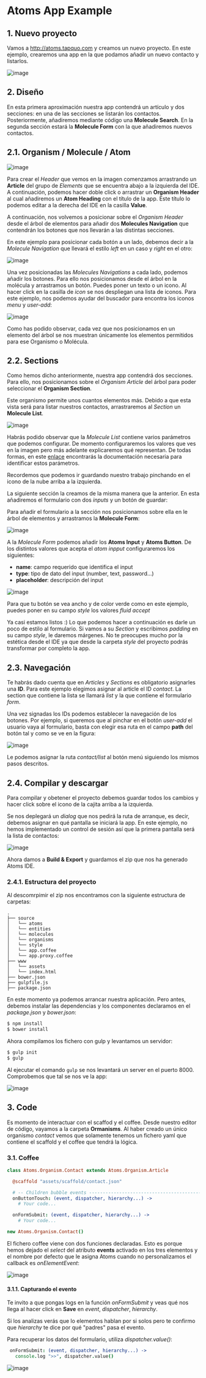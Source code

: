# Atoms App Example

## 1. Nuevo proyecto
Vamos a http://atoms.tapquo.com y creamos un nuevo proyecto. En este ejemplo, crearemos una app en la que podamos añadir un nuevo contacto y listarlos.

![image](assets/img/screen-1.png)

## 2. Diseño
En esta primera aproximación nuestra app contendrá un artículo y dos secciones: en una de las secciones se listarán los contactos. Posteriormente, añadiremos mediante código una **Molecule Search**. En la segunda sección estará la **Molecule Form** con la que añadiremos nuevos contactos.

## 2.1. Organism / Molecule / Atom
![image](assets/img/screen-2.png)

Para crear el *Header* que vemos en la imagen comenzamos arrastrando un **Article** del grupo de *Elements* que se encuentra abajo a la izquierda del IDE. A continuación, podemos hacer doble click o arrastrar un **Organism Header** al cual añadiremos un **Atom Heading** con el título de la app. Este título lo podemos editar a la derecha del IDE en la casilla **Value**.

A continuación, nos volvemos a posicionar sobre el *Organism Header* desde el árbol de elementos para añadir dos **Molecules Navigation** que contendrán los botones que nos llevarán a las distintas secciones.

En este ejemplo para posicionar cada botón a un lado, debemos decir a la *Molecule Navigation* que llevará el estilo *left* en un caso y *right* en el otro:

![image](assets/img/screen-3.png)

Una vez posicionadas las *Molecules Navigations* a cada lado, podemos añadir los botones. Para ello nos posicionamos desde el árbol en la molécula y arrastramos un botón. Puedes poner un texto o un icono. Al hacer click en la casilla de *icon* se nos despliegan una lista de iconos. Para este ejemplo, nos podemos ayudar del buscador para encontra los iconos *menu* y *user-add*:

![image](assets/img/screen-4.png)

Como has podido observar, cada vez que nos posicionamos en un elemento del árbol se nos muestran únicamente los elementos permitidos para ese Organismo o Molécula.

## 2.2. Sections

Como hemos dicho anteriormente, nuestra app contendrá dos secciones. Para ello, nos posicionamos sobre el *Organism Article* del árbol para poder seleccionar el **Organism Section**.

Este organismo permite unos cuantos elementos más. Debido a que esta vista será para listar nuestros contactos, arrastraremos al *Section* un **Molecule List**.

![image](assets/img/screen-5.png)

Habrás podido observar que la *Molecule List* contiene varios parámetros que podemos configurar. De momento configuraremos los valores que ves en la imagen pero más adelante explicaremos qué representan. De todas formas, en este [enlace](https://github.com/soyjavi/atoms-documentation/tree/master/ES) encontrarás la documentación necesaria para identificar estos parámetros.

Recordemos que podemos ir guardando nuestro trabajo pinchando en el icono de la nube arriba a la izquierda.

La siguiente sección la creamos de la misma manera que la anterior. En esta añadiremos el formulario con dos *inputs* y un botón de guardar:

Para añadir el formulario a la sección nos posicionamos sobre ella en le árbol de elementos y arrastramos la **Molecule Form**:

![image](assets/img/screen-6.png)

A la *Molecule Form* podemos añadir los **Atoms Input** y **Atoms Button**. De los distintos valores que acepta el *atom inpput* configuraremos los siguientes:

* **name**: campo requerido que identifica el input
* **type**: tipo de dato del input (number, text, password...)
* **placeholder**: descripción del input

![image](assets/img/screen-7.png)

Para que tu botón se vea ancho y de color verde como en este ejemplo, puedes poner en su campo *style* los valores *fluid accept*

Ya casi estamos listos :) Lo que podemos hacer a continuación es darle un poco de estilo al formulario. Si vamos a su *Section* y escribimos *padding* en su campo *style*, le daremos márgenes. No te preocupes mucho por la estética desde el IDE ya que desde la carpeta *style* del proyecto podrás transformar por completo la app.


## 2.3. Navegación

Te habrás dado cuenta que en *Articles* y *Sections* es obligatorio asignarles una **ID**. Para este ejemplo elegimos asignar al article el ID *contact*. La section que contiene la lista se llamará *list* y la que contiene el formulario *form*.

Una vez signadas los IDs podemos establecer la navegación de los botones. Por ejemplo, si queremos que al pinchar en el botón *user-add* el usuario vaya al formulario, basta con elegir esa ruta en el campo **path** del botón tal y como se ve en la figura:

![image](assets/img/screen-8.png)

Le podemos asignar la ruta *contact/list* al botón menú siguiendo los mismos pasos descritos.

## 2.4. Compilar y descargar

Para compilar y obetener el proyecto debemos guardar todos los cambios y hacer click sobre el icono de la cajita arriba a la izquierda.

Se nos deplegará un *dialog* que nos pedirá la ruta de arranque, es decir, debemos asignar en qué pantalla se iniciará la app. En este ejemplo, no hemos implementado un control de sesión así que la primera pantalla será la lista de contactos:

![image](assets/img/screen-9.png)

Ahora damos a **Build & Export** y guardamos el zip que nos ha generado Atoms IDE.

### 2.4.1. Estructura del proyecto
Al descomrpimir el zip nos encontramos con la siguiente estructura de carpetas:

```
.
├── source
│   └── atoms
│   └── entities
│   └── molecules
│   └── organisms
│   └── style
│   └── app.coffee
│   └── app.proxy.coffee
├── www
│   └── assets
│   └── index.html
├── bower.json
├── gulpfile.js
├── package.json
```
En este momento ya podemos arrancar nuestra aplicación. Pero antes, debemos instalar las dependencias y los componentes declaramos en el *package.json* y *bower.json*:

```bash
$ npm install
$ bower install
```
Ahora compilamos los fichero con gulp y levantamos un servidor:

```bash
$ gulp init
$ gulp
```

Al ejecutar el comando `gulp` se nos levantará un server en el puerto 8000. Comprobemos que tal se nos ve la app:

![image](assets/img/screen-10.png)

## 3. Code
Es momento de interactuar con el scaffod y el coffee. Desde nuestro editor de código, vayamos a la carpeta **Ormanisms**. Al haber creado un único organismo *contact* vemos que solamente tenemos un fichero yaml que contiene el scaffold y el coffee que tendrá la lógica.

### 3.1. Coffee

```coffee
class Atoms.Organism.Contact extends Atoms.Organism.Article

  @scaffold "assets/scaffold/contact.json"

  # -- Children bubble events --------------------------------------------------
  onButtonTouch: (event, dispatcher, hierarchy...) ->
    # Your code...

  onFormSubmit: (event, dispatcher, hierarchy...) ->
    # Your code...

new Atoms.Organism.Contact()
```

El fichero coffee viene con dos funciones declaradas. Esto es porque hemos dejado el *select* del atributo **events** activado en los tres elementos y el nombre por defecto que le asigna Atoms cuando no personalizamos el callback es *onElementEvent*:

![image](assets/img/screen-11.png)

#### 3.1.1. Capturando el evento
Te invito a que pongas logs en la función *onFormSubmit* y veas qué nos llega al hacer click en **Save** en *event*, *dispatcher*, *hierarchy*.

Si los analizas verás que lo elementos hablan por si solos pero te confirmo que *hierarchy* te dice por qué "padres" pasa el evento.

Para recuperar los datos del formulario, utiliza *dispatcher.value()*:

 ```coffee
  onFormSubmit: (event, dispatcher, hierarchy...) ->
    console.log ">>", dispatcher.value()
 ```

![image](assets/img/screen-12.png)



